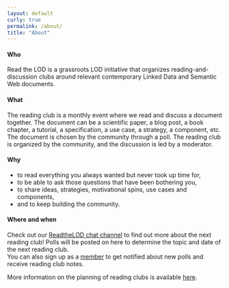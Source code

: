 ```yaml
---
layout: default
curly: true
permalink: /about/
title: "About"
---
```


#### Who

Read the LOD is a grassroots LOD initiative that organizes reading-and-discussion clubs around relevant contemporary Linked Data and Semantic Web documents.

#### What

The reading club is a monthly event where we read and discuss a document together. The document can be a scientific paper, a blog post, a book chapter, a tutorial, a specification, a use case, a strategy, a component, etc. The document is chosen by the community through a poll. The reading club is organized by the community, and the discussion is led by a moderator.

#### Why

- to read everything you always wanted but never took up time for,
- to be able to ask those questions that have been bothering you,
- to share ideas, strategies, motivational spins, use cases and components,
- and to keep building the community.

#### Where and when

Check out our [ReadtheLOD chat channel](https://chat.semantic.works/#/room/#readthelod:chat.semantic.works) to find out more about the next reading club!
Polls will be posted on here to determine the topic and date of the next reading club.  
You can also sign up as a [member](https://readthelod.org/members) to get notified about new polls and receive reading club notes.

More information on the planning of reading clubs is available [here](https://readthelod.org/readingclubs).